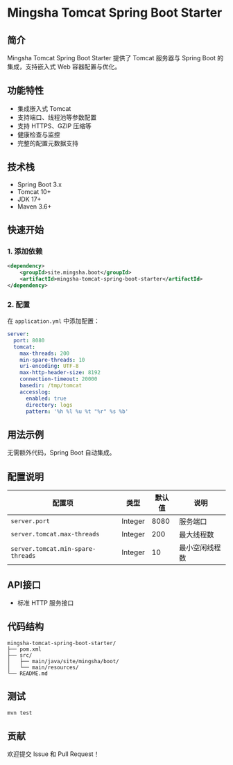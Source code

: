 # Mingsha Tomcat Spring Boot Starter

## 简介

Mingsha Tomcat Spring Boot Starter 提供了 Tomcat 服务器与 Spring Boot 的集成，支持嵌入式 Web 容器配置与优化。

## 功能特性

- 集成嵌入式 Tomcat
- 支持端口、线程池等参数配置
- 支持 HTTPS、GZIP 压缩等
- 健康检查与监控
- 完整的配置元数据支持

## 技术栈

- Spring Boot 3.x
- Tomcat 10+
- JDK 17+
- Maven 3.6+

## 快速开始

### 1. 添加依赖

```xml
<dependency>
    <groupId>site.mingsha.boot</groupId>
    <artifactId>mingsha-tomcat-spring-boot-starter</artifactId>
</dependency>
```

### 2. 配置

在 `application.yml` 中添加配置：

```yaml
server:
  port: 8080
  tomcat:
    max-threads: 200
    min-spare-threads: 10
    uri-encoding: UTF-8
    max-http-header-size: 8192
    connection-timeout: 20000
    basedir: /tmp/tomcat
    accesslog:
      enabled: true
      directory: logs
      pattern: '%h %l %u %t "%r" %s %b'
```

## 用法示例

无需额外代码，Spring Boot 自动集成。

## 配置说明

| 配置项 | 类型 | 默认值 | 说明 |
|--------|------|--------|------|
| `server.port` | Integer | 8080 | 服务端口 |
| `server.tomcat.max-threads` | Integer | 200 | 最大线程数 |
| `server.tomcat.min-spare-threads` | Integer | 10 | 最小空闲线程数 |

## API接口

- 标准 HTTP 服务接口

## 代码结构

```
mingsha-tomcat-spring-boot-starter/
├── pom.xml
├── src/
│   ├── main/java/site/mingsha/boot/
│   └── main/resources/
└── README.md
```

## 测试

```bash
mvn test
```

## 贡献

欢迎提交 Issue 和 Pull Request！ 